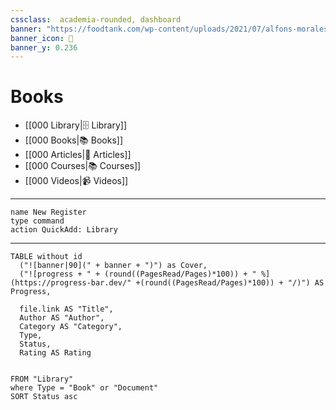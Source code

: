 ```yaml
---
cssclass:  academia-rounded, dashboard
banner: "https://foodtank.com/wp-content/uploads/2021/07/alfons-morales-YLSwjSy7stw-unsplash.jpg"
banner_icon: 📖
banner_y: 0.236
---
```


# Books
- [[000 Library|🗄️ Library]]
- [[000 Books|📚 Books]]
- [[000 Articles|📖 Articles]]
- [[000 Courses|📚 Courses]]
- [[000 Videos|📹 Videos]]

---

```button
name New Register
type command
action QuickAdd: Library
```

---

```dataview
TABLE without id 
  ("![banner|90](" + banner + ")") as Cover,
  ("![progress + " + (round((PagesRead/Pages)*100)) + " %](https://progress-bar.dev/" +(round((PagesRead/Pages)*100)) + "/)") AS Progress,
 
  file.link AS "Title",
  Author AS "Author",
  Category AS "Category",
  Type, 
  Status,
  Rating AS Rating

 
FROM "Library"
where Type = "Book" or "Document"
SORT Status asc
```
